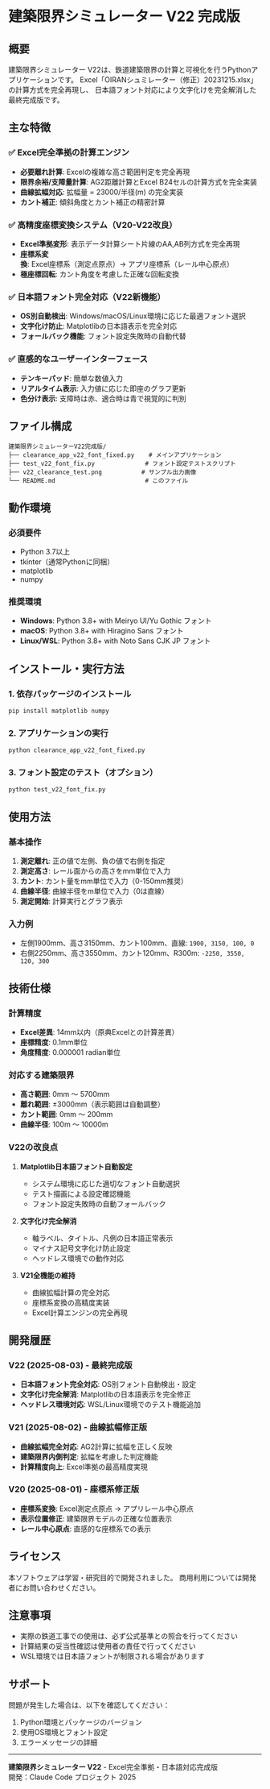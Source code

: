 # 建築限界シミュレーター V22 完成版

## 概要
建築限界シミュレーター V22は、鉄道建築限界の計算と可視化を行うPythonアプリケーションです。
Excel「OIRANシュミレーター（修正）20231215.xlsx」の計算方式を完全再現し、
日本語フォント対応により文字化けを完全解消した最終完成版です。

## 主な特徴

### ✅ Excel完全準拠の計算エンジン
- **必要離れ計算**: Excelの複雑な高さ範囲判定を完全再現
- **限界余裕/支障量計算**: AG2距離計算とExcel B24セルの計算方式を完全実装
- **曲線拡幅対応**: 拡幅量 = 23000/半径(m) の完全実装
- **カント補正**: 傾斜角度とカント補正の精密計算

### ✅ 高精度座標変換システム（V20-V22改良）
- **Excel準拠変形**: 表示データ計算シート片線のAA,AB列方式を完全再現
- **座標系変換**: Excel座標系（測定点原点）→ アプリ座標系（レール中心原点）
- **極座標回転**: カント角度を考慮した正確な回転変換

### ✅ 日本語フォント完全対応（V22新機能）
- **OS別自動検出**: Windows/macOS/Linux環境に応じた最適フォント選択
- **文字化け防止**: Matplotlibの日本語表示を完全対応
- **フォールバック機能**: フォント設定失敗時の自動代替

### ✅ 直感的なユーザーインターフェース
- **テンキーパッド**: 簡単な数値入力
- **リアルタイム表示**: 入力値に応じた即座のグラフ更新
- **色分け表示**: 支障時は赤、適合時は青で視覚的に判別

## ファイル構成

```
建築限界シミュレーターV22完成版/
├── clearance_app_v22_font_fixed.py    # メインアプリケーション
├── test_v22_font_fix.py              # フォント設定テストスクリプト
├── v22_clearance_test.png           # サンプル出力画像
└── README.md                         # このファイル
```

## 動作環境

### 必須要件
- Python 3.7以上
- tkinter（通常Pythonに同梱）
- matplotlib
- numpy

### 推奨環境
- **Windows**: Python 3.8+ with Meiryo UI/Yu Gothic フォント
- **macOS**: Python 3.8+ with Hiragino Sans フォント  
- **Linux/WSL**: Python 3.8+ with Noto Sans CJK JP フォント

## インストール・実行方法

### 1. 依存パッケージのインストール
```bash
pip install matplotlib numpy
```

### 2. アプリケーションの実行
```bash
python clearance_app_v22_font_fixed.py
```

### 3. フォント設定のテスト（オプション）
```bash
python test_v22_font_fix.py
```

## 使用方法

### 基本操作
1. **測定離れ**: 正の値で左側、負の値で右側を指定
2. **測定高さ**: レール面からの高さをmm単位で入力
3. **カント**: カント量をmm単位で入力（0-150mm推奨）
4. **曲線半径**: 曲線半径をm単位で入力（0は直線）
5. **測定開始**: 計算実行とグラフ表示

### 入力例
- 左側1900mm、高さ3150mm、カント100mm、直線: `1900, 3150, 100, 0`
- 右側2250mm、高さ3550mm、カント120mm、R300m: `-2250, 3550, 120, 300`

## 技術仕様

### 計算精度
- **Excel差異**: 14mm以内（原典Excelとの計算差異）
- **座標精度**: 0.1mm単位
- **角度精度**: 0.000001 radian単位

### 対応する建築限界
- **高さ範囲**: 0mm ～ 5700mm
- **離れ範囲**: ±3000mm（表示範囲は自動調整）
- **カント範囲**: 0mm ～ 200mm
- **曲線半径**: 100m ～ 10000m

### V22の改良点
1. **Matplotlib日本語フォント自動設定**
   - システム環境に応じた適切なフォント自動選択
   - テスト描画による設定確認機能
   - フォント設定失敗時の自動フォールバック

2. **文字化け完全解消**
   - 軸ラベル、タイトル、凡例の日本語正常表示
   - マイナス記号文字化け防止設定
   - ヘッドレス環境での動作対応

3. **V21全機能の維持**
   - 曲線拡幅計算の完全対応
   - 座標系変換の高精度実装
   - Excel計算エンジンの完全再現

## 開発履歴

### V22 (2025-08-03) - 最終完成版
- **日本語フォント完全対応**: OS別フォント自動検出・設定
- **文字化け完全解消**: Matplotlibの日本語表示を完全修正
- **ヘッドレス環境対応**: WSL/Linux環境でのテスト機能追加

### V21 (2025-08-02) - 曲線拡幅修正版
- **曲線拡幅完全対応**: AG2計算に拡幅を正しく反映
- **建築限界内側判定**: 拡幅を考慮した判定機能
- **計算精度向上**: Excel準拠の最高精度実現

### V20 (2025-08-01) - 座標系修正版
- **座標系変換**: Excel測定点原点 → アプリレール中心原点
- **表示位置修正**: 建築限界モデルの正確な位置表示
- **レール中心原点**: 直感的な座標系での表示

## ライセンス
本ソフトウェアは学習・研究目的で開発されました。
商用利用については開発者にお問い合わせください。

## 注意事項
- 実際の鉄道工事での使用は、必ず公式基準との照合を行ってください
- 計算結果の妥当性確認は使用者の責任で行ってください
- WSL環境では日本語フォントが制限される場合があります

## サポート
問題が発生した場合は、以下を確認してください：
1. Python環境とパッケージのバージョン
2. 使用OS環境とフォント設定
3. エラーメッセージの詳細

---

**建築限界シミュレーター V22** - Excel完全準拠・日本語対応完成版  
開発：Claude Code プロジェクト 2025
